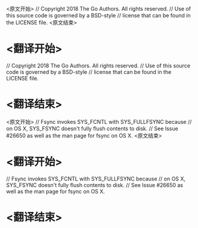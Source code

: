
<原文开始>
// Copyright 2018 The Go Authors. All rights reserved.
// Use of this source code is governed by a BSD-style
// license that can be found in the LICENSE file.
<原文结束>

# <翻译开始>
// Copyright 2018 The Go Authors. All rights reserved.
// Use of this source code is governed by a BSD-style
// license that can be found in the LICENSE file.
# <翻译结束>


<原文开始>
// Fsync invokes SYS_FCNTL with SYS_FULLFSYNC because
// on OS X, SYS_FSYNC doesn't fully flush contents to disk.
// See Issue #26650 as well as the man page for fsync on OS X.
<原文结束>

# <翻译开始>
// Fsync invokes SYS_FCNTL with SYS_FULLFSYNC because
// on OS X, SYS_FSYNC doesn't fully flush contents to disk.
// See Issue #26650 as well as the man page for fsync on OS X.
# <翻译结束>


